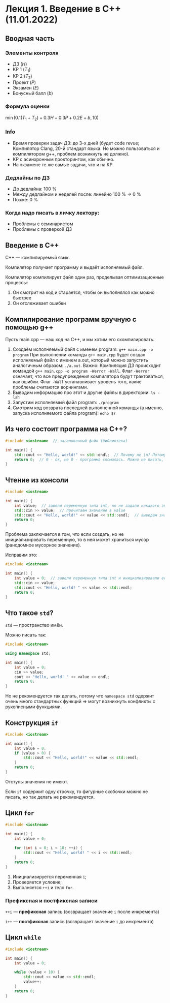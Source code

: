 # Лекция 1. Введение в C++ (11.01.2022)

## Вводная часть

### Элементы контроля

- ДЗ ($H$)
- КР 1 ($T_1$)
- КР 2 ($T_2$)
- Проект ($P$)
- Экзамен ($E$)
- Бонусный балл ($b$)

### Формула оценки

$\min{(0.1(T_1 + T_2) + 0.3H + 0.3P + 0.2E + b, 10)}$

### Info

- Время проверки задач ДЗ: до 3-х дней (будет code revue; Компилятор Clang, 20-й стандарт языка. Но можно пользоваться и компилятором g++, проблем возникнуть не должно).
- КР с асинхронным прокторингом, как обычно.
- На экзамене те же самые задачи, что и на КР.

### Дедлайны по ДЗ

- До дедлайна: 100 %
- Между дедлайном и неделей после: линейно 100 % $\rightarrow$ 0 %
- Позже: 0 %

### Когда надо писать в личку лектору:

- Проблемы с семинаристом
- Проблемы с проверкой ДЗ

## Введение в C++

C++ — компилируемый язык.

Компилятор получает программу и выдаёт исполняемый файл.

Компилятор компилирует файл один раз, проделывая оптимизационные процессы:

1. Он смотрит на код и старается, чтобы он выполнялся как можно быстрее
2. Он отслеживает ошибки

## Компилирование программ вручную с помощью g++

Пусть main.cpp — наш код на C++, и мы хотим его скомпилировать.

1. Создаём исполняемый файл с именем program: `g++ main.cpp -o program` 
При выполнении команды `g++ main.cpp` будет создан исполняемый файл с именем a.out, который можно запустить аналогичным образом: `./a.out`.
Важно: Компиляция ДЗ происходит командой `g++ main.cpp -o program -Werror -Wall`.
Флаг `-Werror` означает, что все предупреждения компилятора будут трактоваться, как ошибки. Флаг `-Wall` устанавливает уровень того, какие проблемы считаются ворнингами.
2. Выводим информацию про этот и другие файлы в директории: `ls -lah`
3. Запустим исполняемый файл program: `./program`
4. Смотрим код возврата последней выполненной команды (а именно, запуска исполняемого файла program): `echo $?`

## Из чего состоит программа на C++?

```cpp
#include <iostream>  // заголовочный файл (библиотека)

int main() {
	std::cout << "Hello, world!" << std::endl;  // Почему не \n? Потому что не на всех OS \n - это перенос строки, а endl - работает всегда
	return 0;  // 0 - ок, не 0 - программа сломалась. Можно не писать, но лучше писать
}
```

## Чтение из консоли

```cpp
#include <iostream>

int main() {
	int value;  // завели переменную типа int, но не задали никакого значения (не инициализировали её)
	std::cin >> value;  // прочитаем значение в value
	std::cout << "Hello, world!" << value << std::endl;  // выведем значение value
	return 0;
}
```

Проблема заключается в том, что если создать, но не инициализировать переменную, то в ней может храниться мусор (ранодомное мусорное значение).

Исправим это:

```cpp
#include <iostream>

int main() {
	int value = 0;  // завели переменную типа int и инициализировали её
	std::cin >> value;
	std::cout << "Hello, world! " << value << std::endl;
	return 0;
}
```

## Что такое `std`?

`std` — пространство имён.

Можно писать так:

```cpp
#include <iostream>

using namespace std;

int main() {
	int value = 0;
	cin >> value;
	cout << "Hello, world! " << value << endl;
	return 0;
}
```

Но не рекомендуется так делать, потому что `namespace std` одержит очень много стандартных функций $\Longrightarrow$ могут возникнуть конфликты с рукописными функциями.

## Конструкция `if`

```cpp
#include <iostream>

int main() {
	int value = 0;
	if (value > 0) {
	    std::cout << "Hello, world!" << value << std::endl;
	}
	return 0;
}
```

Отступы значения не имеют.

Если `if` содержит одну строчку, то фигурные скобочки можно не писать, но так делать не рекомендуется.

## Цикл `for`

```cpp
#include <iostream>

int main() {
	int value = 0;
	
	for (int i = 0; i < 10; ++i) {
	    std::cout << "Hello, world! " << i << std::endl;
	}
	return 0;
}
```

1. Инициализируется переменная `i`;
2. Проверяется условие;
3. Выполняется `++i` и тело `for`.

### Префиксная и постфиксная записи

`++i` — **префиксная** запись (возвращает значение `i` после инкремента)

`i++` — **постфиксная** запись (возвращает значение `i` до инкремента)

## Цикл `while`

```cpp
#include <iostream>

int main() {
	int value = 0;

	while (value < 10) {
	    std::cout << value << std::endl;
	    value++;
	}
	return 0;
}
```